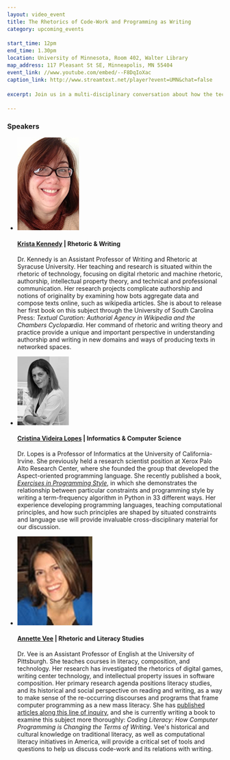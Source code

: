 ```yaml
---
layout: video_event
title: The Rhetorics of Code-Work and Programming as Writing
category: upcoming_events

start_time: 12pm
end_time: 1.30pm
location: University of Minnesota, Room 402, Walter Library
map_address: 117 Pleasant St SE, Minneapolis, MN 55404
event_link: //www.youtube.com/embed/--F8DqIoXac
caption_link: http://www.streamtext.net/player?event=UMN&chat=false

excerpt: Join us in a multi-disciplinary conversation about how the technical and cultural shape programming practices. The CodeWork collaborative is excited to lead a discussion between Professor of Informatics and Computer Science <a href="http://tagide.com/about.html" target="_blank">Cristina Videira Lopes</a> (University of California-Irvine), Assistant Professor of Writing and Rhetoric <a href="http://slimcoincidence.com/prof/" target="_blank">Krista Kennedy</a> (Syracuse University), and Assistant Professor of English and Literacy Studies scholar <a href="http://www.annettevee.com/" target="_blank">Annette Vee</a> (University of Pittsburgh). We will discuss the technical and cultural constraints and affordances that influence the ways programmers write their code, and how source code complicates notions of writing and authorship.

---
```


<!-- SPEAKERS -->
<section id="speakers" class="speakers">
  <h3 class="section-header">Speakers</h3>
  <ul class="speakers-list">
    <li class="speakers-item">
      <span class="speaker-photo">
        <img class="photo" src="/images/kennedy.jpg" alt="Profile image of Kennedy" />
      </span>
      <h4 class="speakers-name">
        <a href="http://slimcoincidence.com/prof/" target="_blank">Krista Kennedy</a> | Rhetoric &amp; Writing
      </h4>
      <p class="speakers-bio">
        Dr. Kennedy is an Assistant Professor of Writing and Rhetoric at Syracuse University. Her teaching and research is situated within the rhetoric of technology, focusing on digital rhetoric and machine rhetoric, authorship, intellectual property theory, and technical and professional communication. Her research projects complicate authorship and notions of originality by examining how bots aggregate data and compose texts online, such as wikipedia articles. She is about to release her first book on this subject through the University of South Carolina Press: <em>Textual Curation: Authorial Agency in Wikipedia and the Chambers Cyclopædia</em>. Her command of rhetoric and writing theory and practice provide a unique and important perspective in understanding authorship and writing in new domains and ways of producing texts in networked spaces.
      </p>
    </li>
    <li class="speakers-item">
      <span class="speaker-photo">
        <img class="photo" src="/images/lopes.gif" alt="Profile image of Lopes" />
      </span>
      <h4 class="speakers-name">
        <a href="http://tagide.com/about.html" target="_blank">Cristina Videira Lopes</a> | Informatics &amp; Computer Science
      </h4>
      <p class="speakers-bio">
        Dr. Lopes is a Professor of Informatics at the University of California-Irvine. She previously held a research scientist position at Xerox Palo Alto Research Center, where she founded the group that developed the Aspect-oriented programming language. She recently published a book, <cite><a href="http://www.amazon.com/Exercises-Programming-Style-Cristina-Videira/dp/1482227371/" target="_blank">Exercises in Programming Style</a></cite>, in which she demonstrates the relationship between particular constraints and programming style by writing a term-frequency algorithm in Python in 33 different ways. Her experience developing programming languages, teaching computational principles, and how such principles are shaped by situated constraints and language use will provide invaluable cross-disciplinary material for our discussion.
      </p>
    </li>
    <li class="speakers-item">
      <span class="speaker-photo">
        <img class="photo" src="/images/vee.jpg" alt="Profile image of Vee" />
      </span>
      <h4 class="speakers-name">
        <a href="http://www.annettevee.com/" target="_blank">Annette Vee</a> | Rhetoric and Literacy Studies
      </h4>
      <p class="speakers-bio">
        Dr. Vee is an Assistant Professor of English at the University of Pittsburgh. She teaches courses in literacy, composition, and technology. Her research has investigated the rhetorics of digital games, writing center technology, and intellectual property issues in software composition. Her primary research agenda positions literacy studies, and its historical and social perspective on reading and writing, as a way to make sense of the re-occurring discourses and programs that frame computer programming as a new mass literacy. She has <a href="http://licsjournal.org/OJS/index.php/LiCS/article/view/24" target="_blank">published articles along this line of inquiry</a>, and she is currently writing a book to examine this subject more thoroughly: <cite>Coding Literacy: How Computer Programming is Changing the Terms of Writing</cite>.  Vee's historical and cultural knowledge on traditional literacy, as well as computational literacy initiatives in America, will provide a critical set of tools and questions to help us discuss code-work and its relations with writing.
      </p>
    </li>
  </ul>
</section>
<!-- / SPEAKERS -->
